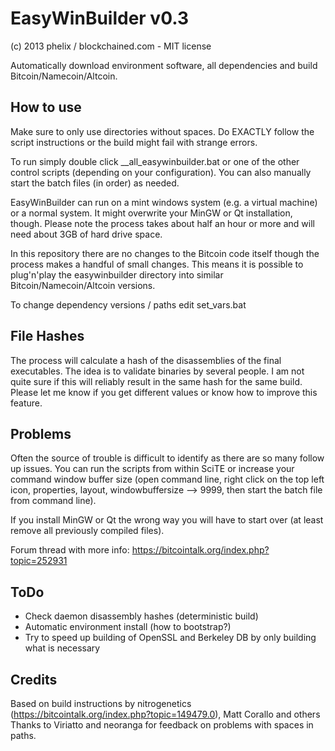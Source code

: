 EasyWinBuilder v0.3
===============
(c) 2013 phelix / blockchained.com - MIT license

Automatically download environment software, all dependencies and build Bitcoin/Namecoin/Altcoin. 

How to use
-----------
Make sure to only use directories without spaces. Do EXACTLY follow the script instructions or the build might fail with strange errors.

To run simply double click __all_easywinbuilder.bat or one of the other control scripts (depending on your configuration). You can also manually start the batch files (in order) as needed.

EasyWinBuilder can run on a mint windows system (e.g. a virtual machine) or a normal system. It might overwrite your MinGW or Qt installation, though. Please note the process takes about half an hour or more and will need about 3GB of hard drive space.

In this repository there are no changes to the Bitcoin code itself though the process makes a handful of small changes. This means it is possible to plug'n'play the easywinbuilder directory into similar Bitcoin/Namecoin/Altcoin versions.

To change dependency versions / paths edit set_vars.bat

File Hashes
-----------
The process will calculate a hash of the disassemblies of the final executables. The idea is to validate binaries by several people.
I am not quite sure if this will reliably result in the same hash for the same build. Please let me know if you get different values or know how to improve this feature.

Problems
--------
Often the source of trouble is difficult to identify as there are so many follow up issues. You can run the scripts from within SciTE or increase your command window buffer size (open command line, right click on the top left icon, properties, layout, windowbuffersize --> 9999, then start the batch file from command line).

If you install MinGW or Qt the wrong way you will have to start over (at least remove all previously compiled files).

Forum thread with more info: https://bitcointalk.org/index.php?topic=252931

ToDo
-----
* Check daemon disassembly hashes (deterministic build)
* Automatic environment install (how to bootstrap?)
* Try to speed up building of OpenSSL and Berkeley DB by only building what is necessary


Credits
-------
Based on build instructions by nitrogenetics (https://bitcointalk.org/index.php?topic=149479.0), Matt Corallo and others
Thanks to Viriatto and neoranga for feedback on problems with spaces in paths.
